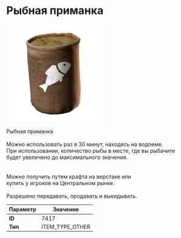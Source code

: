 # Рыбная приманка

![Item Image](../img/7417.webp?raw=true)

Рыбная приманка<br><br>Можно использовать раз в 30 минут, находясь на водоеме.<br>При использовании, количество рыбы в месте, где вы рыбачите<br>будет увеличено до максимального значения.<br><br><br>Можно получить путем крафта на верстаке или<br>купить у игроков на Центральном рынке.<br><br>Разрешено передавать, продавать и выкидывать.


| Параметр | Значение |
|----------|----------|
| **ID** | 7417 |
| **Тип** | ITEM_TYPE_OTHER |

